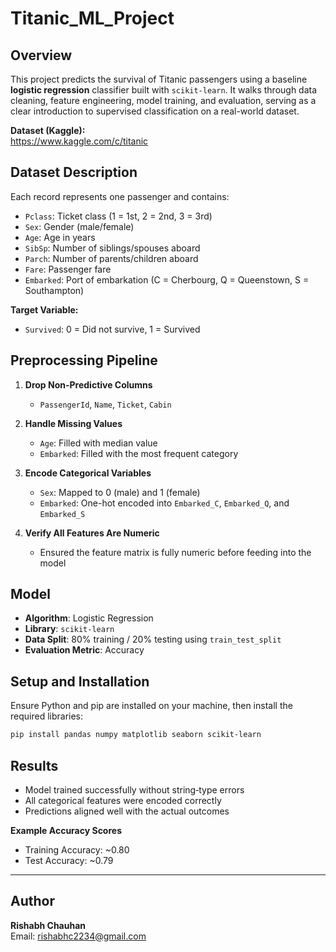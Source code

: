 # Titanic_ML_Project

## Overview

This project predicts the survival of Titanic passengers using a baseline **logistic regression** classifier built with `scikit-learn`. It walks through data cleaning, feature engineering, model training, and evaluation, serving as a clear introduction to supervised classification on a real-world dataset.

**Dataset (Kaggle):**  
https://www.kaggle.com/c/titanic

## Dataset Description

Each record represents one passenger and contains:

- `Pclass`: Ticket class (1 = 1st, 2 = 2nd, 3 = 3rd)
- `Sex`: Gender (male/female)
- `Age`: Age in years
- `SibSp`: Number of siblings/spouses aboard
- `Parch`: Number of parents/children aboard
- `Fare`: Passenger fare
- `Embarked`: Port of embarkation (C = Cherbourg, Q = Queenstown, S = Southampton)

**Target Variable:**  
- `Survived`: 0 = Did not survive, 1 = Survived

## Preprocessing Pipeline

1. **Drop Non-Predictive Columns**  
   - `PassengerId`, `Name`, `Ticket`, `Cabin`

2. **Handle Missing Values**  
   - `Age`: Filled with median value  
   - `Embarked`: Filled with the most frequent category

3. **Encode Categorical Variables**  
   - `Sex`: Mapped to 0 (male) and 1 (female)  
   - `Embarked`: One-hot encoded into `Embarked_C`, `Embarked_Q`, and `Embarked_S`

4. **Verify All Features Are Numeric**  
   - Ensured the feature matrix is fully numeric before feeding into the model

## Model

- **Algorithm**: Logistic Regression  
- **Library**: `scikit-learn`  
- **Data Split**: 80% training / 20% testing using `train_test_split`  
- **Evaluation Metric**: Accuracy

## Setup and Installation

Ensure Python and pip are installed on your machine, then install the required libraries:

```bash
pip install pandas numpy matplotlib seaborn scikit-learn
```   

## Results

- Model trained successfully without string‑type errors  
- All categorical features were encoded correctly  
- Predictions aligned well with the actual outcomes  

**Example Accuracy Scores**

- Training Accuracy: ~0.80  
- Test Accuracy: ~0.79  

---
## Author
**Rishabh Chauhan**  
Email: rishabhc2234@gmail.com


